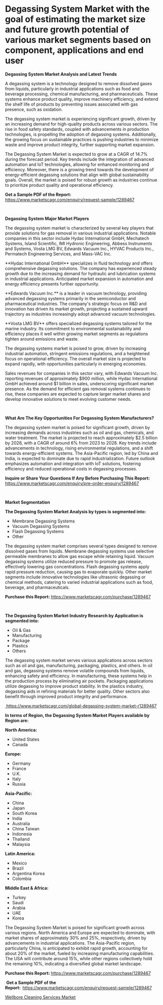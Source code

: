 <p><h1>Degassing System Market with the goal of estimating the market size and future growth potential of various market segments based on component, applications and end user</h1></p><p><strong>Degassing System Market Analysis and Latest Trends</strong></p>
<p><p>A degassing system is a technology designed to remove dissolved gases from liquids, particularly in industrial applications such as food and beverage processing, chemical manufacturing, and pharmaceuticals. These systems enhance product quality, improve machinery efficiency, and extend the shelf life of products by preventing issues associated with gas presence, such as oxidation.</p><p>The degassing system market is experiencing significant growth, driven by an increasing demand for high-quality products across various sectors. The rise in food safety standards, coupled with advancements in production technologies, is propelling the adoption of degassing systems. Additionally, the growing focus on sustainable practices is pushing industries to minimize waste and improve product integrity, further supporting market expansion.</p><p>The Degassing System Market is expected to grow at a CAGR of 14.7% during the forecast period. Key trends include the integration of advanced automation and IoT technologies, allowing for enhanced monitoring and efficiency. Moreover, there is a growing trend towards the development of energy-efficient degassing solutions that align with global sustainability goals. Overall, the market is poised for robust growth as industries continue to prioritize product quality and operational efficiency.</p></p>
<p><strong>Get a Sample PDF of the Report:&nbsp;</strong> <a href="https://www.marketscagr.com/enquiry/request-sample/1289467?utm_campaign=1944&utm_medium=2&utm_source=Github&utm_content=ia&utm_term=16012025&utm_id=degassing-system">https://www.marketscagr.com/enquiry/request-sample/1289467</a></p>
<p>&nbsp;</p>
<p><strong>Degassing System Major Market Players</strong></p>
<p><p>The degassing system market is characterized by several key players that provide solutions for gas removal in various industrial applications. Notable companies in this sector include Hydac International GmbH, Mechatech Systems, Island Scientific, IMI Hydronic Engineering, Abbess Instruments and Systems, Vosta LMG BV, Edwards Vacuum Inc., HYVAC Products Inc., Permatech Engineering Services, and Mass-VAC Inc.</p><p>**Hydac International GmbH** specializes in fluid technology and offers comprehensive degassing solutions. The company has experienced steady growth due to the increasing demand for hydraulic and lubrication systems in industrial applications. Anticipated market expansion in automation and energy efficiency presents further opportunity.</p><p>**Edwards Vacuum Inc.** is a leader in vacuum technology, providing advanced degassing systems primarily in the semiconductor and pharmaceutical industries. The company's strategic focus on R&D and innovation has driven its market growth, projecting a sustained upward trajectory as industries increasingly adopt advanced vacuum technologies.</p><p>**Vosta LMG BV** offers specialized degassing systems tailored for the marine industry. Its commitment to environmental sustainability and efficiency places it well within growing market segments as regulations tighten around emissions and waste.</p><p>The degassing systems market is poised to grow, driven by increasing industrial automation, stringent emissions regulations, and a heightened focus on operational efficiency. The overall market size is projected to expand rapidly, with opportunities particularly in emerging economies.</p><p>Sales revenues for companies in this sector vary, with Edwards Vacuum Inc. reporting revenues of approximately $900 million, while Hydac International GmbH achieved around $1 billion in sales, underscoring significant market presence. As the demand for efficient gas removal systems continues to rise, these companies are expected to capture larger market shares and develop innovative solutions to meet evolving customer needs.</p></p>
<p>&nbsp;</p>
<p><strong>What Are The Key Opportunities For Degassing System Manufacturers?</strong></p>
<p><p>The degassing system market is poised for significant growth, driven by increasing demands across industries such as oil and gas, chemicals, and water treatment. The market is projected to reach approximately $2.5 billion by 2028, with a CAGR of around 6% from 2023 to 2028. Key trends include advancements in technology, rising environmental regulations, and a shift towards energy-efficient systems. The Asia-Pacific region, led by China and India, is expected to dominate due to rapid industrialization. Future outlook emphasizes automation and integration with IoT solutions, fostering efficiency and reduced operational costs in degassing processes.</p></p>
<p><strong>Inquire or Share Your Questions If Any Before Purchasing This Report:</strong> <a href="https://www.marketscagr.com/enquiry/pre-order-enquiry/1289467?utm_campaign=1944&utm_medium=2&utm_source=Github&utm_content=ia&utm_term=16012025&utm_id=degassing-system">https://www.marketscagr.com/enquiry/pre-order-enquiry/1289467</a></p>
<p>&nbsp;</p>
<p><strong>Market Segmentation</strong></p>
<p><strong>The Degassing System Market Analysis by types is segmented into:</strong></p>
<p><ul><li>Membrane Degassing Systems</li><li>Vacuum Degassing Systems</li><li>Flash Degassing Systems</li><li>Other</li></ul></p>
<p><p>The degassing system market comprises several types designed to remove dissolved gases from liquids. Membrane degassing systems use selective permeable membranes to allow gas escape while retaining liquid. Vacuum degassing systems utilize reduced pressure to promote gas release, effectively lowering gas concentrations. Flash degassing systems apply rapid pressure reduction, causing gas to evaporate quickly. Other market segments include innovative technologies like ultrasonic degassing or chemical methods, catering to varied industrial applications such as food, beverage, and pharmaceuticals.</p></p>
<p><strong>Purchase this Report:&nbsp;</strong><a href="https://www.marketscagr.com/purchase/1289467?utm_campaign=1944&utm_medium=2&utm_source=Github&utm_content=ia&utm_term=16012025&utm_id=degassing-system">https://www.marketscagr.com/purchase/1289467</a></p>
<p>&nbsp;</p>
<p><strong>The Degassing System Market Industry Research by Application is segmented into:</strong></p>
<p><ul><li>Oil & Gas</li><li>Manufacturing</li><li>Package</li><li>Plastics</li><li>Others</li></ul></p>
<p><p>The degassing system market serves various applications across sectors such as oil and gas, manufacturing, packaging, plastics, and others. In oil and gas, degassing systems remove volatile compounds from liquids, enhancing safety and efficiency. In manufacturing, these systems help in the production process by eliminating air pockets. Packaging applications utilize degassing to improve product stability. In the plastics industry, degassing aids in refining materials for better quality. Other sectors also benefit through improved product integrity and performance.</p></p>
<p><a href="https://www.marketscagr.com/global-degassing-system-market-r1289467?utm_campaign=1944&utm_medium=2&utm_source=Github&utm_content=ia&utm_term=16012025&utm_id=degassing-system">&nbsp;https://www.marketscagr.com/global-degassing-system-market-r1289467</a></p>
<p><strong>In terms of Region, the Degassing System Market Players available by Region are:</strong></p>
<p>
    <p> <strong> North America: </strong>
        <ul>
            <li>United States</li>
            <li>Canada</li>
        </ul>
        </p> 
    <p> <strong> Europe: </strong>
        <ul>
            <li>Germany</li>
            <li>France</li>
            <li>U.K.</li>
            <li>Italy</li>
            <li>Russia</li>
        </ul>
        </p> 
    <p> <strong> Asia-Pacific: </strong>
        <ul>
            <li>China</li>
            <li>Japan</li>
            <li>South Korea</li>
            <li>India</li>
            <li>Australia</li>
            <li>China Taiwan</li>
            <li>Indonesia</li>
            <li>Thailand</li>
            <li>Malaysia</li>
        </ul>
        </p> 
    <p> <strong> Latin America: </strong>
        <ul>
            <li>Mexico</li>
            <li>Brazil</li>
            <li>Argentina Korea</li>
            <li>Colombia</li>
        </ul>
        </p> 
    <p> <strong> Middle East & Africa: </strong>
        <ul>
            <li>Turkey</li>
            <li>Saudi</li>
            <li>Arabia</li>
            <li>UAE</li>
            <li>Korea</li>
        </ul>
    </p>
    </p>
<p><p>The Degassing System Market is poised for significant growth across various regions. North America and Europe are expected to dominate, with market shares of approximately 30% and 25%, respectively, driven by advancements in industrial applications. The Asia-Pacific region, particularly China, is anticipated to exhibit rapid growth, accounting for about 20% of the market, fueled by increasing manufacturing capabilities. The USA will contribute around 15%, while other regions collectively hold the remaining 10%, indicating a diversified global market landscape.</p></p>
<p><strong>Purchase this Report: </strong><a href="https://www.marketscagr.com/purchase/1289467?utm_campaign=1944&utm_medium=2&utm_source=Github&utm_content=ia&utm_term=16012025&utm_id=degassing-system">https://www.marketscagr.com/purchase/1289467</a></p>
<p>&nbsp;<strong>Get a Sample PDF of the Report:&nbsp;&nbsp;</strong><a href="https://www.marketscagr.com/enquiry/request-sample/1289467?utm_campaign=1944&utm_medium=2&utm_source=Github&utm_content=ia&utm_term=16012025&utm_id=degassing-system">https://www.marketscagr.com/enquiry/request-sample/1289467</a></p>
<p><strong></strong></p>
<p><p><a href="https://github.com/Chiragrp22/Market-Research-Report-List-7/blob/main/wellbore-cleaning-services-market.md?utm_campaign=1944&utm_medium=2&utm_source=Github&utm_content=ia&utm_term=16012025&utm_id=degassing-system">Wellbore Cleaning Services Market</a></p></p>
